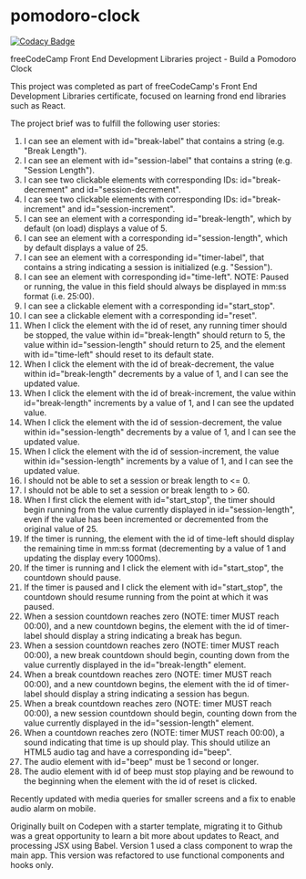 # pomodoro-clock

[![Codacy Badge](https://app.codacy.com/project/badge/Grade/f01da7df3bfe4f99aab37060e1468a96)](https://www.codacy.com/gh/tupelobound/pomodoro-clock/dashboard?utm_source=github.com&amp;utm_medium=referral&amp;utm_content=tupelobound/pomodoro-clock&amp;utm_campaign=Badge_Grade)

freeCodeCamp Front End Development Libraries project - Build a Pomodoro Clock

This project was completed as part of freeCodeCamp's Front End Development Libraries certificate, focused on learning frond end libraries such as React.

The project brief was to fulfill the following user stories:

1.  I can see an element with id="break-label" that contains a string (e.g. "Break Length").
2.  I can see an element with id="session-label" that contains a string (e.g. "Session Length").
3.  I can see two clickable elements with corresponding IDs: id="break-decrement" and id="session-decrement".
4.  I can see two clickable elements with corresponding IDs: id="break-increment" and id="session-increment".
5.  I can see an element with a corresponding id="break-length", which by default (on load) displays a value of 5.
6.  I can see an element with a corresponding id="session-length", which by default displays a value of 25.
7.  I can see an element with a corresponding id="timer-label", that contains a string indicating a session is initialized (e.g. "Session").
8.  I can see an element with corresponding id="time-left". NOTE: Paused or running, the value in this field should always be displayed in mm:ss format (i.e. 25:00).
9.  I can see a clickable element with a corresponding id="start_stop".
10. I can see a clickable element with a corresponding id="reset".
11. When I click the element with the id of reset, any running timer should be stopped, the value within id="break-length" should return to 5, the value within id="session-length" should return to 25, and the element with id="time-left" should reset to its default state.
12. When I click the element with the id of break-decrement, the value within id="break-length" decrements by a value of 1, and I can see the updated value.
13. When I click the element with the id of break-increment, the value within id="break-length" increments by a value of 1, and I can see the updated value.
14. When I click the element with the id of session-decrement, the value within id="session-length" decrements by a value of 1, and I can see the updated value.
15. When I click the element with the id of session-increment, the value within id="session-length" increments by a value of 1, and I can see the updated value.
16. I should not be able to set a session or break length to <= 0.
17. I should not be able to set a session or break length to > 60.
18. When I first click the element with id="start_stop", the timer should begin running from the value currently displayed in id="session-length", even if the value has been incremented or decremented from the original value of 25.
19. If the timer is running, the element with the id of time-left should display the remaining time in mm:ss format (decrementing by a value of 1 and updating the display every 1000ms).
20. If the timer is running and I click the element with id="start_stop", the countdown should pause.
21. If the timer is paused and I click the element with id="start_stop", the countdown should resume running from the point at which it was paused.
22. When a session countdown reaches zero (NOTE: timer MUST reach 00:00), and a new countdown begins, the element with the id of timer-label should display a string indicating a break has begun.
23. When a session countdown reaches zero (NOTE: timer MUST reach 00:00), a new break countdown should begin, counting down from the value currently displayed in the id="break-length" element.
24. When a break countdown reaches zero (NOTE: timer MUST reach 00:00), and a new countdown begins, the element with the id of timer-label should display a string indicating a session has begun.
25. When a break countdown reaches zero (NOTE: timer MUST reach 00:00), a new session countdown should begin, counting down from the value currently displayed in the id="session-length" element.
26. When a countdown reaches zero (NOTE: timer MUST reach 00:00), a sound indicating that time is up should play. This should utilize an HTML5 audio tag and have a corresponding id="beep".
27. The audio element with id="beep" must be 1 second or longer.
28. The audio element with id of beep must stop playing and be rewound to the beginning when the element with the id of reset is clicked.

Recently updated with media queries for smaller screens and a fix to enable audio alarm on mobile.

Originally built on Codepen with a starter template, migrating it to Github was a great opportunity to learn a bit more about updates to React, and processing JSX using Babel. Version 1 used a class component to wrap the main app. This version was refactored to use functional components and hooks only.

